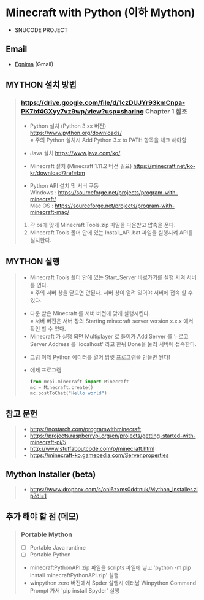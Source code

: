 # Minecraft with Python (이하 Mython)  
* SNUCODE PROJECT

## Email
* [Egnima](chooheonoh@gmail.com) (Gmail)

## MYTHON 설치 방법
> ### https://drive.google.com/file/d/1czDUJYr93kmCnpa-PK7bf4GXyy7vz9wp/view?usp=sharing Chapter 1 참조
>
> * Python 설치 (Python 3.xx 버전) https://www.python.org/downloads/  
> ※ 주의 Python 설치시 Add Python 3.x to PATH 항목을 체크 해야함 <p/>
> * Java 설치 https://www.java.com/ko/ <p/>
> * Minecraft 설치 (Minecraft 1.11.2 버전 필요) https://minecraft.net/ko-kr/download/?ref=bm <p/>
> * Python API 설치 및 서버 구동  
>   Windows : https://sourceforge.net/projects/program-with-minecraft/  
>   Mac OS : https://sourceforge.net/projects/program-with-minecraft-mac/
> 
>  1. 각 os에 맞게 Minecraft Tools.zip 파일을 다운받고 압축을 푼다.
>  2. Minecraft Tools 폴더 안에 있는 Install_API.bat 파일을 실행시켜 API를 설치한다.

## MYTHON 실행
> * Minecraft Tools 폴더 안에 있는 Start_Server 바로가기를 실행 시켜 서버를 연다.   
> ※ 주의 서버 창을 닫으면 안된다. 서버 창이 열려 있어야 서버에 접속 할 수 있다. <p/>
> * 다운 받은 Minecraft 를 서버 버전에 맞게 실행시킨다.  
> ※ 서버 버전은 서버 창의 Starting minecraft server version x.x.x 에서 확인 할 수 있다. 
> * Minecraft 가 실행 되면 Multiplayer 로 들어가 Add Server 를 누르고 Server Address 를 'localhost' 라고 한뒤 Done을 눌러 서버에 접속한다. <p/>
> * 그럼 이제 Python 에디터를 열어 맘껏 프로그램을 만들면 된다! <p/>
> * 예제 프로그램
>    ```python
>    from mcpi.minecraft import Minecraft
>    mc = Minecraft.create()
>    mc.postToChat("Hello world")
>    ```

## 참고 문헌
> * https://nostarch.com/programwithminecraft   
> * https://projects.raspberrypi.org/en/projects/getting-started-with-minecraft-pi/5
> * http://www.stuffaboutcode.com/p/minecraft.html
> * https://minecraft-ko.gamepedia.com/Server.properties

## Mython Installer (beta)
> * https://www.dropbox.com/s/onl6zxms0ddtnuk/Mython_Installer.zip?dl=1

## 추가 해야 할 점 (메모)
> ### Portable Mython
> - [ ] Portable Java runtime  
> - [ ] Portable Python  
> * minecraftPythonAPI.zip 파일을 scripts 파일에 넣고 'python -m pip install minecraftPythonAPI.zip' 실행
> * winpython zero 버전에서 Spder 실행시 에러남 Winpython Command Prompt 가서 'pip install Spyder' 실행
